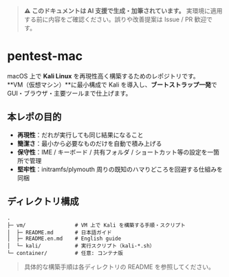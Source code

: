 > **⚠️ このドキュメントは AI 支援で生成・加筆されています。**
> 実環境に適用する前に内容をご確認ください。誤りや改善提案は Issue / PR 歓迎です。

# pentest-mac

macOS 上で **Kali Linux** を再現性高く構築するためのレポジトリです。  
**VM（仮想マシン）**に最小構成で Kali を導入し、**ブートストラップ一発**で GUI・ブラウザ・主要ツールまで仕上げます。

## 本レポの目的

- **再現性**：だれが実行しても同じ結果になること
- **簡潔さ**：最小から必要なものだけを自動で積み上げる
- **保守性**：IME / キーボード / 共有フォルダ / ショートカット等の設定を一箇所で管理
- **堅牢性**：initramfs/plymouth 周りの既知のハマりどころを回避する仕組みを同梱

## ディレクトリ構成

```
.
├─ vm/                # VM 上で Kali を構築する手順・スクリプト
│  ├─ README.md       # 日本語ガイド
│  ├─ README.en.md    # English guide
│  └─ kali/           # 実行スクリプト（kali-*.sh）
└─ container/         # 任意: コンテナ版
```

> 具体的な構築手順は各ディレクトリの README を参照してください。

